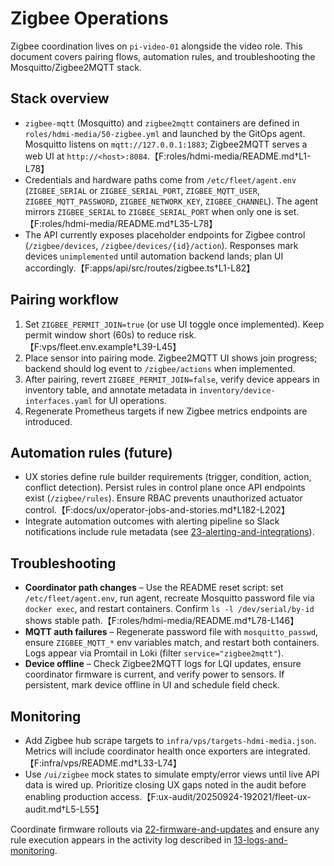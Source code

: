 # Zigbee Operations

Zigbee coordination lives on `pi-video-01` alongside the video role. This document covers pairing flows, automation rules, and troubleshooting the Mosquitto/Zigbee2MQTT stack.

## Stack overview

- `zigbee-mqtt` (Mosquitto) and `zigbee2mqtt` containers are defined in `roles/hdmi-media/50-zigbee.yml` and launched by the GitOps agent. Mosquitto listens on `mqtt://127.0.0.1:1883`; Zigbee2MQTT serves a web UI at `http://<host>:8084`.【F:roles/hdmi-media/README.md†L1-L78】
- Credentials and hardware paths come from `/etc/fleet/agent.env` (`ZIGBEE_SERIAL` or `ZIGBEE_SERIAL_PORT`, `ZIGBEE_MQTT_USER`, `ZIGBEE_MQTT_PASSWORD`, `ZIGBEE_NETWORK_KEY`, `ZIGBEE_CHANNEL`). The agent mirrors `ZIGBEE_SERIAL` to `ZIGBEE_SERIAL_PORT` when only one is set.【F:roles/hdmi-media/README.md†L35-L78】
- The API currently exposes placeholder endpoints for Zigbee control (`/zigbee/devices`, `/zigbee/devices/{id}/action`). Responses mark devices `unimplemented` until automation backend lands; plan UI accordingly.【F:apps/api/src/routes/zigbee.ts†L1-L82】

## Pairing workflow

1. Set `ZIGBEE_PERMIT_JOIN=true` (or use UI toggle once implemented). Keep permit window short (60s) to reduce risk.【F:vps/fleet.env.example†L39-L45】
2. Place sensor into pairing mode. Zigbee2MQTT UI shows join progress; backend should log event to `/zigbee/actions` when implemented. 
3. After pairing, revert `ZIGBEE_PERMIT_JOIN=false`, verify device appears in inventory table, and annotate metadata in `inventory/device-interfaces.yaml` for UI operations. 
4. Regenerate Prometheus targets if new Zigbee metrics endpoints are introduced. 

## Automation rules (future)

- UX stories define rule builder requirements (trigger, condition, action, conflict detection). Persist rules in control plane once API endpoints exist (`/zigbee/rules`). Ensure RBAC prevents unauthorized actuator control.【F:docs/ux/operator-jobs-and-stories.md†L182-L202】
- Integrate automation outcomes with alerting pipeline so Slack notifications include rule metadata (see [23-alerting-and-integrations](./23-alerting-and-integrations.md)).

## Troubleshooting

- **Coordinator path changes** – Use the README reset script: set `/etc/fleet/agent.env`, run agent, recreate Mosquitto password file via `docker exec`, and restart containers. Confirm `ls -l /dev/serial/by-id` shows stable path.【F:roles/hdmi-media/README.md†L78-L146】
- **MQTT auth failures** – Regenerate password file with `mosquitto_passwd`, ensure `ZIGBEE_MQTT_*` env variables match, and restart both containers. Logs appear via Promtail in Loki (filter `service="zigbee2mqtt"`).
- **Device offline** – Check Zigbee2MQTT logs for LQI updates, ensure coordinator firmware is current, and verify power to sensors. If persistent, mark device offline in UI and schedule field check.

## Monitoring

- Add Zigbee hub scrape targets to `infra/vps/targets-hdmi-media.json`. Metrics will include coordinator health once exporters are integrated.【F:infra/vps/README.md†L33-L74】
- Use `/ui/zigbee` mock states to simulate empty/error views until live API data is wired up. Prioritize closing UX gaps noted in the audit before enabling production access.【F:ux-audit/20250924-192021/fleet-ux-audit.md†L5-L55】

Coordinate firmware rollouts via [22-firmware-and-updates](./22-firmware-and-updates.md) and ensure any rule execution appears in the activity log described in [13-logs-and-monitoring](./13-logs-and-monitoring.md).
